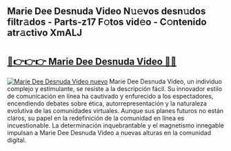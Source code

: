 ## Marie Dee Desnuda Video N𝚞𝚎vos desn𝚞dos filtr𝚊dos - Parts-z17 F𝚘tos vid𝚎o - C𝚘ntenido atr𝚊ctivo XmALJ

# <h2><a href="http://mb3ek4.tromn.icu/?c=Marie+Dee+Desnuda+Video">🔗👉👉👉 Marie Dee Desnuda Video 🔗🔗</a></h2>

[![Marie Dee Desnuda Video nuevo](https://i.imgur.com/pEAQMta.gif)](http://mb3ek4.tromn.icu/?c=Marie+Dee+Desnuda+Video)
Marie Dee Desnuda Video, un individuo complejo y estimulante, se resiste a la descripción fácil. Su innovador estilo de comunicación en línea ha cautivado y enfurecido a los espectadores, encendiendo debates sobre ética, autorrepresentación y la naturaleza evolutiva de las comunidades virtuales. Aunque sus planes futuros no están claros, su papel en la redefinición de la comunidad en línea es incuestionable. La determinación inquebrantable y el magnetismo innegable impulsan a Marie Dee Desnuda Video a nuevas alturas en la comunidad digital.
